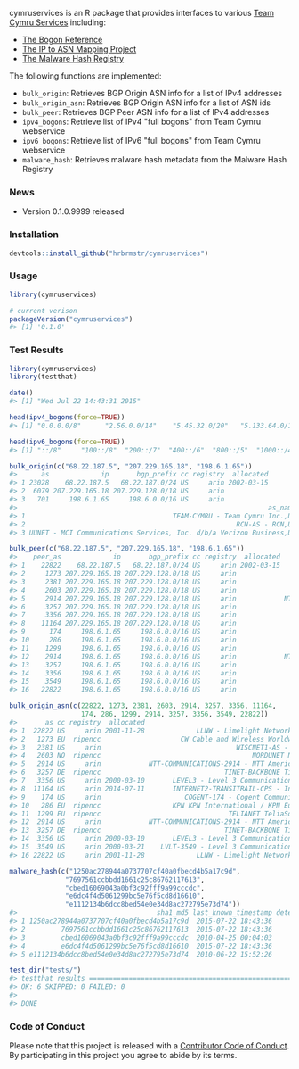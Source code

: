 <!-- README.md is generated from README.Rmd. Please edit that file -->
cymruservices is an R package that provides interfaces to various [Team Cymru Services](http://www.team-cymru.org/services.html) including:

-   [The Bogon Reference](http://www.team-cymru.org/bogon-reference.html)
-   [The IP to ASN Mapping Project](http://www.team-cymru.org/IP-ASN-mapping.html)
-   [The Malware Hash Registry](http://www.team-cymru.org/MHR.html)

The following functions are implemented:

-   `bulk_origin`: Retrieves BGP Origin ASN info for a list of IPv4 addresses
-   `bulk_origin_asn`: Retrieves BGP Origin ASN info for a list of ASN ids
-   `bulk_peer`: Retrieves BGP Peer ASN info for a list of IPv4 addresses
-   `ipv4_bogons`: Retrieve list of IPv4 "full bogons" from Team Cymru webservice
-   `ipv6_bogons`: Retrieve list of IPv6 "full bogons" from Team Cymru webservice
-   `malware_hash`: Retrieves malware hash metadata from the Malware Hash Registry

### News

-   Version 0.1.0.9999 released

### Installation

``` r
devtools::install_github("hrbrmstr/cymruservices")
```

### Usage

``` r
library(cymruservices)

# current verison
packageVersion("cymruservices")
#> [1] '0.1.0'
```

### Test Results

``` r
library(cymruservices)
library(testthat)

date()
#> [1] "Wed Jul 22 14:43:31 2015"

head(ipv4_bogons(force=TRUE))
#> [1] "0.0.0.0/8"      "2.56.0.0/14"    "5.45.32.0/20"   "5.133.64.0/18"  "5.180.0.0/14"   "5.199.184.0/21"

head(ipv6_bogons(force=TRUE))
#> [1] "::/8"     "100::/8"  "200::/7"  "400::/6"  "800::/5"  "1000::/4"

bulk_origin(c("68.22.187.5", "207.229.165.18", "198.6.1.65"))
#>      as             ip       bgp_prefix cc registry  allocated
#> 1 23028    68.22.187.5   68.22.187.0/24 US     arin 2002-03-15
#> 2  6079 207.229.165.18 207.229.128.0/18 US     arin           
#> 3   701     198.6.1.65     198.6.0.0/16 US     arin           
#>                                                               as_name
#> 1                                     TEAM-CYMRU - Team Cymru Inc.,US
#> 2                                                     RCN-AS - RCN,US
#> 3 UUNET - MCI Communications Services, Inc. d/b/a Verizon Business,US

bulk_peer(c("68.22.187.5", "207.229.165.18", "198.6.1.65"))
#>    peer_as             ip       bgp_prefix cc registry  allocated                                   peer_as_name
#> 1    22822    68.22.187.5   68.22.187.0/24 US     arin 2002-03-15             LLNW - Limelight Networks, Inc.,US
#> 2     1273 207.229.165.18 207.229.128.0/18 US     arin                    CW Cable and Wireless Worldwide plc,GB
#> 3     2381 207.229.165.18 207.229.128.0/18 US     arin                                  WISCNET1-AS - WiscNet,US
#> 4     2603 207.229.165.18 207.229.128.0/18 US     arin                                      NORDUNET NORDUnet,NO
#> 5     2914 207.229.165.18 207.229.128.0/18 US     arin            NTT-COMMUNICATIONS-2914 - NTT America, Inc.,US
#> 6     3257 207.229.165.18 207.229.128.0/18 US     arin                               TINET-BACKBONE Tinet SpA,DE
#> 7     3356 207.229.165.18 207.229.128.0/18 US     arin                  LEVEL3 - Level 3 Communications, Inc.,US
#> 8    11164 207.229.165.18 207.229.128.0/18 US     arin                  INTERNET2-TRANSITRAIL-CPS - Internet2,US
#> 9      174     198.6.1.65     198.6.0.0/16 US     arin                     COGENT-174 - Cogent Communications,US
#> 10     286     198.6.1.65     198.6.0.0/16 US     arin                  KPN KPN International / KPN Eurorings,NL
#> 11    1299     198.6.1.65     198.6.0.0/16 US     arin                                TELIANET TeliaSonera AB,SE
#> 12    2914     198.6.1.65     198.6.0.0/16 US     arin            NTT-COMMUNICATIONS-2914 - NTT America, Inc.,US
#> 13    3257     198.6.1.65     198.6.0.0/16 US     arin                               TINET-BACKBONE Tinet SpA,DE
#> 14    3356     198.6.1.65     198.6.0.0/16 US     arin                  LEVEL3 - Level 3 Communications, Inc.,US
#> 15    3549     198.6.1.65     198.6.0.0/16 US     arin               LVLT-3549 - Level 3 Communications, Inc.,US
#> 16   22822     198.6.1.65     198.6.0.0/16 US     arin                        LLNW - Limelight Networks, Inc.,US

bulk_origin_asn(c(22822, 1273, 2381, 2603, 2914, 3257, 3356, 11164,
                  174, 286, 1299, 2914, 3257, 3356, 3549, 22822))
#>       as cc registry  allocated                                        as_name
#> 1  22822 US     arin 2001-11-28             LLNW - Limelight Networks, Inc.,US
#> 2   1273 EU  ripencc                    CW Cable and Wireless Worldwide plc,GB
#> 3   2381 US     arin                                  WISCNET1-AS - WiscNet,US
#> 4   2603 NO  ripencc                                      NORDUNET NORDUnet,NO
#> 5   2914 US     arin            NTT-COMMUNICATIONS-2914 - NTT America, Inc.,US
#> 6   3257 DE  ripencc                               TINET-BACKBONE Tinet SpA,DE
#> 7   3356 US     arin 2000-03-10       LEVEL3 - Level 3 Communications, Inc.,US
#> 8  11164 US     arin 2014-07-11       INTERNET2-TRANSITRAIL-CPS - Internet2,US
#> 9    174 US     arin                     COGENT-174 - Cogent Communications,US
#> 10   286 EU  ripencc                  KPN KPN International / KPN Eurorings,NL
#> 11  1299 EU  ripencc                                TELIANET TeliaSonera AB,SE
#> 12  2914 US     arin            NTT-COMMUNICATIONS-2914 - NTT America, Inc.,US
#> 13  3257 DE  ripencc                               TINET-BACKBONE Tinet SpA,DE
#> 14  3356 US     arin 2000-03-10       LEVEL3 - Level 3 Communications, Inc.,US
#> 15  3549 US     arin 2000-03-21    LVLT-3549 - Level 3 Communications, Inc.,US
#> 16 22822 US     arin 2001-11-28             LLNW - Limelight Networks, Inc.,US

malware_hash(c("1250ac278944a0737707cf40a0fbecd4b5a17c9d",
              "7697561ccbbdd1661c25c86762117613",
              "cbed16069043a0bf3c92fff9a99cccdc",
              "e6dc4f4d5061299bc5e76f5cd8d16610",
              "e1112134b6dcc8bed54e0e34d8ac272795e73d74"))
#>                                   sha1_md5 last_known_timestamp detection_pct
#> 1 1250ac278944a0737707cf40a0fbecd4b5a17c9d  2015-07-22 18:43:36            NA
#> 2         7697561ccbbdd1661c25c86762117613  2015-07-22 18:43:36            NA
#> 3         cbed16069043a0bf3c92fff9a99cccdc  2010-04-25 00:04:03          0.71
#> 4         e6dc4f4d5061299bc5e76f5cd8d16610  2015-07-22 18:43:36            NA
#> 5 e1112134b6dcc8bed54e0e34d8ac272795e73d74  2010-06-22 15:52:26          0.79

test_dir("tests/")
#> testthat results ========================================================================================================
#> OK: 6 SKIPPED: 0 FAILED: 0
#> 
#> DONE
```

### Code of Conduct

Please note that this project is released with a [Contributor Code of Conduct](CONDUCT.md). By participating in this project you agree to abide by its terms.

